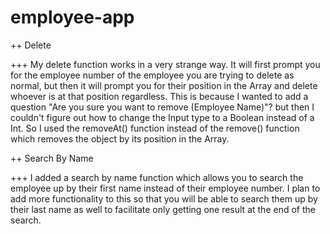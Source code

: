 # employee-app

++ Delete

+++ My delete function works in a very strange way. It will first prompt you for the employee number of
the employee you are trying to delete as normal, but then it will prompt you for their position in the Array and 
delete whoever is at that position regardless. This is because I wanted to add a question "Are you sure you want to remove (Employee Name)"?
but then I couldn't figure out how to change the Input type to a Boolean instead of a Int.
So I used the removeAt() function instead of the remove() function which removes the object by its position in the 
Array.

++ Search By Name 

+++ I added a search by name function which allows you to search the employee up by their first name 
instead of their employee number. I plan to add more functionality to this so that you will
be able to search them up by their last name as well to facilitate only getting one result at the
end of the search.

